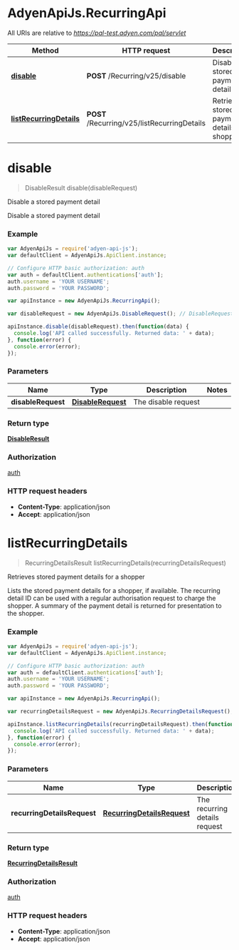# AdyenApiJs.RecurringApi

All URIs are relative to *https://pal-test.adyen.com/pal/servlet*

Method | HTTP request | Description
------------- | ------------- | -------------
[**disable**](RecurringApi.md#disable) | **POST** /Recurring/v25/disable | Disable a stored payment detail
[**listRecurringDetails**](RecurringApi.md#listRecurringDetails) | **POST** /Recurring/v25/listRecurringDetails | Retrieves stored payment details for a shopper


<a name="disable"></a>
# **disable**
> DisableResult disable(disableRequest)

Disable a stored payment detail

Disable a stored payment detail

### Example
```javascript
var AdyenApiJs = require('adyen-api-js');
var defaultClient = AdyenApiJs.ApiClient.instance;

// Configure HTTP basic authorization: auth
var auth = defaultClient.authentications['auth'];
auth.username = 'YOUR USERNAME';
auth.password = 'YOUR PASSWORD';

var apiInstance = new AdyenApiJs.RecurringApi();

var disableRequest = new AdyenApiJs.DisableRequest(); // DisableRequest | The disable request

apiInstance.disable(disableRequest).then(function(data) {
  console.log('API called successfully. Returned data: ' + data);
}, function(error) {
  console.error(error);
});

```

### Parameters

Name | Type | Description  | Notes
------------- | ------------- | ------------- | -------------
 **disableRequest** | [**DisableRequest**](DisableRequest.md)| The disable request | 

### Return type

[**DisableResult**](DisableResult.md)

### Authorization

[auth](../README.md#auth)

### HTTP request headers

 - **Content-Type**: application/json
 - **Accept**: application/json

<a name="listRecurringDetails"></a>
# **listRecurringDetails**
> RecurringDetailsResult listRecurringDetails(recurringDetailsRequest)

Retrieves stored payment details for a shopper

Lists the stored payment details for a shopper, if available. The recurring detail ID can be used with a regular authorisation request to charge the shopper. A summary of the payment detail is returned for presentation to the shopper.

### Example
```javascript
var AdyenApiJs = require('adyen-api-js');
var defaultClient = AdyenApiJs.ApiClient.instance;

// Configure HTTP basic authorization: auth
var auth = defaultClient.authentications['auth'];
auth.username = 'YOUR USERNAME';
auth.password = 'YOUR PASSWORD';

var apiInstance = new AdyenApiJs.RecurringApi();

var recurringDetailsRequest = new AdyenApiJs.RecurringDetailsRequest(); // RecurringDetailsRequest | The recurring details request

apiInstance.listRecurringDetails(recurringDetailsRequest).then(function(data) {
  console.log('API called successfully. Returned data: ' + data);
}, function(error) {
  console.error(error);
});

```

### Parameters

Name | Type | Description  | Notes
------------- | ------------- | ------------- | -------------
 **recurringDetailsRequest** | [**RecurringDetailsRequest**](RecurringDetailsRequest.md)| The recurring details request | 

### Return type

[**RecurringDetailsResult**](RecurringDetailsResult.md)

### Authorization

[auth](../README.md#auth)

### HTTP request headers

 - **Content-Type**: application/json
 - **Accept**: application/json

